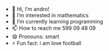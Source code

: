 - 👋 Hi, I’m andro!
- 👀 I’m interested in mathematics
- 🌱 I’m currently learning programming
- 📫 How to reach me 599 09 48 09
- 😄 Pronouns: smart
- ⚡ Fun fact: i am love football

<!---
androandro123/androandro123 is a ✨ special ✨ repository because its `README.md` (this file) appears on your GitHub profile.
You can click the Preview link to take a look at your changes.
--->
